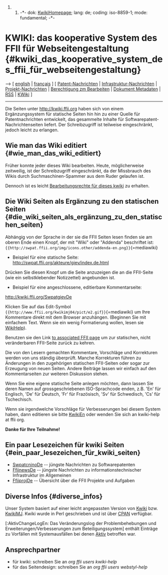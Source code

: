 1.  1.  -\*- dok: [KwikiHomepage](KwikiHomepage "wikilink"); lang: de;
        coding: iso-8859-1; mode: fundamental; -\*-

# KWIKI: das kooperative System des FFII für Webseitengestaltung {#kwiki_das_kooperative_system_des_ffii_für_webseitengestaltung}

\--\> \[ [ english](HomePage "wikilink") \| [
français](HomePageFr "wikilink") \] \[ [
Patent-Nachrichten](SwpatcninoDe "wikilink") \| [
Infrastruktur-Nachrichten](FfiinewsDe "wikilink") \| [
Projekt-Nachrichten](FfiiprojNewsDe "wikilink") \| [ Berechtigung zm
Bearbeiten](KwikiEditDe "wikilink") \| [ Dokument
Metadaten](DokDataDe "wikilink") \| [ RSS](FfiiRssDe "wikilink") \| [
KWiki](KwikiDe "wikilink") \]

------------------------------------------------------------------------

Die Seiten unter <http://kwiki.ffii.org> haben sich von einem
Ergänzungssystem für statische Seiten hin hin zu einer Quelle für
Patentnachrichten entwickelt, das gesammelte Inhalte für
Softwarepatent-Nachrichtenseiten liefert. Der Schreibzugriff ist
teilweise eingeschränkt, jedoch leicht zu erlangen.

## Wie man das Wiki editiert {#wie_man_das_wiki_editiert}

Früher konnte jeder dieses Wiki bearbeiten. Heute, möglicherweise
zeitweilig, ist der Schreibzugriff eingeschränkt, da der Missbrauch des
Wikis durch Suchmaschinen-Spammer aus dem Ruder gelaufen ist.

Dennoch ist es leicht [ Bearbeitungsrechte für dieses
kwiki](KwikiEditDe "wikilink") zu erhalten.

## Die Wiki Seiten als Ergänzung zu den statischen Seiten {#die_wiki_seiten_als_ergänzung_zu_den_statischen_seiten}

Abhängig von der Sprache in der sie die FFII Seiten lesen finden sie am
oberen Ende einen Knopf, der mit \"Wiki\" oder \"Addenda\" beschriftet
ist:
`{{http://swpat.ffii.org/img/icons.other/addenda-en.png}}`{=mediawiki}

-   Beispiel für eine statische Seite:
    <http://swpat.ffii.org/akteure/giev/index.de.html>

Drücken Sie diesen Knopf um die Seite anzuzeigen die an die FFII-Seite
(wie ein selbstklebender Notizzettel) angebunden ist.

-   Beispiel für eine angeschlossene, editierbare Kommentarseite:

<http://kwiki.ffii.org/SwpatgievDe>

Klicken Sie auf das Edit-Symbol
`{{http://www.ffii.org/kwikimj04/pict/e2.gif}}`{=mediawiki} um Ihre
Kommentare direkt mit dem Browser anzuhängen. (Beginnen Sie mit
einfachem Text. Wenn sie ein wenig Formatierung wollen, lesen sie
[WikiHelp](WikiHelp "wikilink")).

Benutzen sie den Link [to associated FFII page](=Back "wikilink") um zur
statischen, nicht veränderbaren FFII-Seite zurück zu kehren.

Die von den Lesern gemachten Kommentare, Vorschläge und Korrekturen
werden von uns ständig überprüft. Manche Korrekturen führen zu
Änderungen in den zugehörigen statischen FFII-Seiten oder sogar zur
Erzeugung von neuen Seiten. Andere Beiträge lassen wir einfach auf den
Kommentarseiten zur weiteren Diskussion stehen.

Wenn Sie eine eigene statische Seite anlegen möchten, dann lassen Sie
deren Namen auf grossgeschriebenen ISO-Sprachcode enden, z.B. \'En\' für
Englisch, \'De\' für Deutsch, \'Fr\' für Frazösisch, \'Sv\' für
Schwedisch, \'Cs\' für Tschechisch.

Wenn sie irgendwelche Vorschläge für Verbesserungen bei diesem System
haben, dann editieren sie bitte [KwikiEn](KwikiEn "wikilink") oder
wenden Sie sich an kwiki-help at ffii org.

**Danke für Ihre Teilnahme!**

## Ein paar Lesezeichen für kwiki Seiten {#ein_paar_lesezeichen_für_kwiki_seiten}

-   [SwpatcninoDe](SwpatcninoDe "wikilink") \-- jüngste Nachrichten zu
    Softwarepatenten
-   [FfiinewsDe](FfiinewsDe "wikilink") \-- jüngste Nachrichten zu
    informationstechnischer Infrastruktur im Allgemeinen
-   [FfiiprojDe](FfiiprojDe "wikilink") \-- Übersicht über die FFII
    Projekte und Aufgaben

## Diverse Infos {#diverse_infos}

Unser System basiert auf einer leicht angepassten Version von
[Kwiki](http://www.kwiki.org "wikilink") bzw.
[KwikiMJ](http://kwikimj.kn.vutbr.cz/index.cgi "wikilink"). Kwiki wurde
in Perl geschrieben und ist über
[CPAN](http://search.cpan.org/dist/CGI-Kwiki/ "wikilink") verfügbar.

\[:AktivChangeLogEn: Das Veränderungslog der Problembehebungen und
Erweiterungen/Verbesserungen zum Beteiligungssystem\] enthält Einträge
zu Vorfällen mit Systemausfällen bei denen [ Aktiv](AktivEn "wikilink")
betroffen war.

## Ansprechpartner

-   für kwiki: schreiben Sie an *org ffii users kwiki-help*
-   für das Seitendesign: schreiben Sie an *org ffii users webstyl-help*
